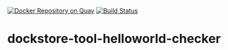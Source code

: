 [![Docker Repository on Quay](https://quay.io/repository/ga4gh-dream/dockstore-tool-helloworld-checker/status "Docker Repository on Quay")](https://quay.io/repository/ga4gh-dream/dockstore-tool-helloworld-checker)
[![Build Status](https://travis-ci.org/GA4GH-DREAM/dockstore-tool-helloworld-checker.svg)](https://travis-ci.org/GA4GH-DREAM/dockstore-tool-helloworld-checker)


# dockstore-tool-helloworld-checker
